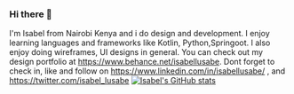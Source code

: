 ### Hi there 👋

I'm Isabel from Nairobi Kenya and i do design and development. I enjoy learning languages and frameworks like Kotlin, Python,Springoot. I also enjoy doing wireframes, UI designs in general. 
You can check out my design portfolio at https://www.behance.net/isabellusabe. Dont forget to check in, like and follow on https://www.linkedin.com/in/isabellusabe/ , and https://twitter.com/isabel_lusabe
[![Isabel's GitHub stats](https://github-readme-stats.vercel.app/api?username=Isabel-hub)](https://github.com/Isabel-hub/github-readme-stats)
 
